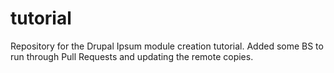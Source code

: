 # tutorial
Repository for the Drupal Ipsum module creation tutorial.
Added some BS to run through Pull Requests and updating the remote copies.
